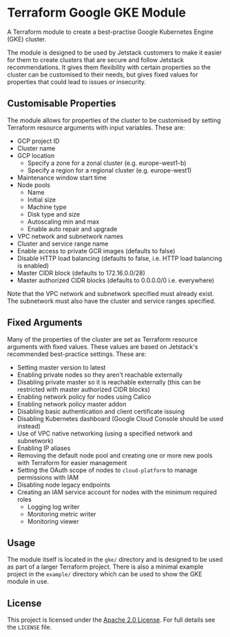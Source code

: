 # Terraform Google GKE Module

A Terraform module to create a best-practise Google Kubernetes Engine (GKE) cluster.

The module is designed to be used by Jetstack customers to make it easier for them to create clusters that are secure and follow Jetstack recommendations.
It gives them flexibility with certain properties so the cluster can be customised to their needs, but gives fixed values for properties that could lead to issues or insecurity.

## Customisable Properties

The module allows for properties of the cluster to be customised by setting Terraform resource arguments with input variables.
These are:

- GCP project ID
- Cluster name
- GCP location
  - Specify a zone for a zonal cluster (e.g. europe-west1-b)
  - Specify a region for a regional cluster (e.g. europe-west1)
- Maintenance window start time
- Node pools
  - Name
  - Initial size
  - Machine type
  - Disk type and size
  - Autoscaling min and max
  - Enable auto repair and upgrade
- VPC network and subnetwork names
- Cluster and service range name
- Enable access to private GCR images (defaults to false)
- Disable HTTP load balancing (defaults to false, i.e. HTTP load balancing is enabled)
- Master CIDR block (defaults to 172.16.0.0/28)
- Master authorized CIDR blocks (defaults to 0.0.0.0/0 i.e. everywhere)

Note that the VPC network and subnetwork specified must already exist.
The subnetwork must also have the cluster and service ranges specified.

## Fixed Arguments

Many of the properties of the cluster are set as Terraform resource arguments with fixed values.
These values are based on Jetstack's recommended best-practice settings.
These are:

- Setting master version to latest
- Enabling private nodes so they aren't reachable externally
- Disabling private master so it is reachable externally (this can be restricted with master authorized CIDR blocks)
- Enabling network policy for nodes using Calico
- Enabling network policy master addon
- Disabling basic authentication and client certificate issuing
- Disabling Kubernetes dashboard (Google Cloud Console should be used instead)
- Use of VPC native networking (using a specified network and subnetwork)
- Enabling IP aliases
- Removing the default node pool and creating one or more new pools with Terraform for easier management
- Setting the OAuth scope of nodes to `cloud-platform` to manage permissions with IAM
- Disabling node legacy endpoints
- Creating an IAM service account for nodes with the minimum required roles
  - Logging log writer
  - Monitoring metric writer
  - Monitoring viewer

## Usage

The module itself is located in the `gke/` directory and is designed to be used as part of a larger Terraform project.
There is also a minimal example project in the `example/` directory which can be used to show the GKE module in use.

## License

This project is licensed under the [Apache 2.0 License](https://choosealicense.com/licenses/apache-2.0/).
For full details see the `LICENSE` file.
